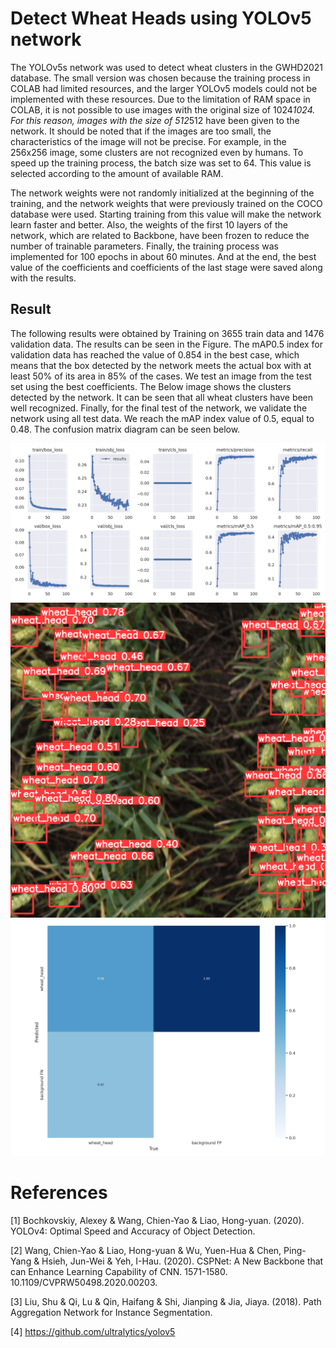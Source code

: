 # Detect Wheat Heads using YOLOv5 network
The YOLOv5s network was used to detect wheat clusters in the GWHD2021 database. The small version was chosen because the training process in COLAB had limited resources, and the larger YOLOv5 models could not be implemented with these resources.
Due to the limitation of RAM space in COLAB, it is not possible to use images with the original size of 1024*1024. For this reason, images with the size of 512*512 have been given to the network. It should be noted that if the images are too small, the characteristics of the image will not be precise. For example, in the 256x256 image, some clusters are not recognized even by humans. To speed up the training process, the batch size was set to 64. This value is selected according to the amount of available RAM.

The network weights were not randomly initialized at the beginning of the training, and the network weights that were previously trained on the COCO database were used. Starting training from this value will make the network learn faster and better. Also, the weights of the first 10 layers of the network, which are related to Backbone, have been frozen to reduce the number of trainable parameters. Finally, the training process was implemented for 100 epochs in about 60 minutes. And at the end, the best value of the coefficients and coefficients of the last stage were saved along with the results.

## Result
The following results were obtained by Training on 3655 train data and 1476 validation data. The results can be seen in the Figure. The mAP0.5 index for validation data has reached the value of 0.854 in the best case, which means that the box detected by the network meets the actual box with at least 50% of its area in 85% of the cases. We test an image from the test set using the best coefficients. The Below image shows the clusters detected by the network. It can be seen that all wheat clusters have been well recognized. Finally, for the final test of the network, we validate the network using all test data. We reach the mAP index value of 0.5, equal to 0.48. The confusion matrix diagram can be seen below.

<img src="https://github.com/alireza-montazeri/GWHD-YOLOv5/blob/master/Result/train/exp2/results.png" />

<img src="https://github.com/alireza-montazeri/GWHD-YOLOv5/blob/master/Result/detect/exp2/032037a1be58cbb3d4bf5ae1d34721f4e88800b0c73b0d9dc965cc64e72fc4ef.png" />

<img src="https://github.com/alireza-montazeri/GWHD-YOLOv5/blob/master/Result/val/exp2/confusion_matrix.png" />

# References
[1]	Bochkovskiy, Alexey & Wang, Chien-Yao & Liao, Hong-yuan. (2020). YOLOv4: Optimal Speed and Accuracy of Object Detection.

[2]	Wang, Chien-Yao & Liao, Hong-yuan & Wu, Yuen-Hua & Chen, Ping-Yang & Hsieh, Jun-Wei & Yeh, I-Hau. (2020). CSPNet: A New Backbone that can Enhance Learning Capability of CNN. 1571-1580. 10.1109/CVPRW50498.2020.00203.

[3]	Liu, Shu & Qi, Lu & Qin, Haifang & Shi, Jianping & Jia, Jiaya. (2018). Path Aggregation Network for Instance Segmentation.

[4]	https://github.com/ultralytics/yolov5
